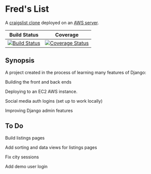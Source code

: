 # Fred's List
A [craigslist clone](http://www.craigslist.org/) deployed on an [AWS server](http://ec2-52-38-243-99.us-west-2.compute.amazonaws.com/).


Build Status | Coverage
--- | ---
[![Build Status](https://travis-ci.org/kjmullen/freds-list-assignment.svg?branch=master)](https://travis-ci.org/kjmullen/freds-list-assignment) | [![Coverage Status](https://coveralls.io/repos/github/kjmullen/freds-list-assignment/badge.svg?branch=master)](https://coveralls.io/github/kjmullen/freds-list-assignment?branch=master)

## Synopsis

A project created in the process of learning many features of Django:

Building the front and back ends

Deploying to an EC2 AWS instance.

Social media auth logins (set up to work locally)

Improving Django admin features


## To Do

Build listings pages

Add sorting and data views for listings pages

Fix city sessions

Add demo user login
